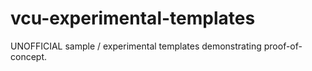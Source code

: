 # vcu-experimental-templates
UNOFFICIAL sample / experimental templates demonstrating proof-of-concept.
